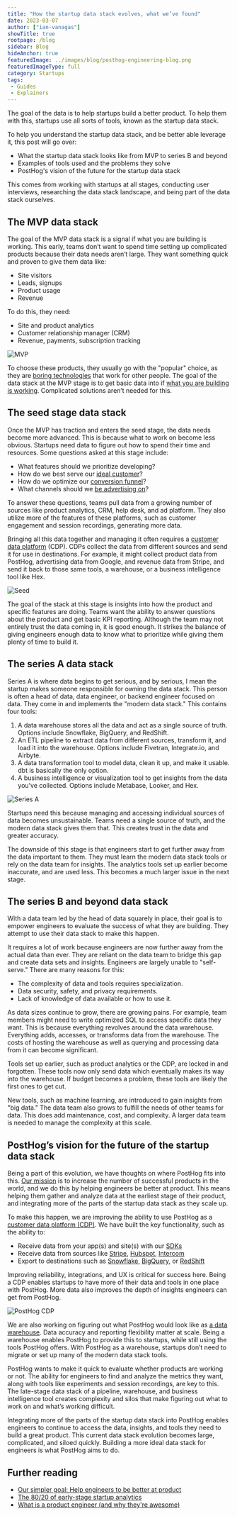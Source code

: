 ```yaml
---
title: "How the startup data stack evolves, what we’ve found"
date: 2023-03-07
author: ["ian-vanagas"]
showTitle: true
rootpage: /blog
sidebar: Blog
hideAnchor: true
featuredImage: ../images/blog/posthog-engineering-blog.png
featuredImageType: full
category: Startups
tags:
 - Guides
 - Explainers
---
```


The goal of the data is to help startups build a better product. To help them with this, startups use all sorts of tools, known as the startup data stack. 

To help you understand the startup data stack, and be better able leverage it, this post will go over:
- What the startup data stack looks like from MVP to series B and beyond
- Examples of tools used and the problems they solve
- PostHog's vision of the future for the startup data stack

This comes from working with startups at all stages, conducting user interviews, researching the data stack landscape, and being part of the data stack ourselves.

## The MVP data stack

The goal of the MVP data stack is a signal if what you are building is working. This early, teams don’t want to spend time setting up complicated products because their data needs aren’t large. They want something quick and proven to give them data like:

- Site visitors
- Leads, signups
- Product usage
- Revenue

To do this, they need:

- Site and product analytics
- Customer relationship manager (CRM)
- Revenue, payments, subscription tracking

![MVP](../images/blog/startup-data-stack/mvp.png)

To choose these products, they usually go with the "popular" choice, as they are [boring technologies](https://mcfunley.com/choose-boring-technology) that work for other people. The goal of the data stack at the MVP stage is to get basic data into if [what you are building is working](/blog/early-stage-analytics). Complicated solutions aren’t needed for this.

## The seed stage data stack

Once the MVP has traction and enters the seed stage, the data needs become more advanced. This is because what to work on become less obvious. Startups need data to figure out how to spend their time and resources. Some questions asked at this stage include:

- What features should we prioritize developing?
- How do we best serve our [ideal customer](/blog/creating-ideal-customer-profile)?
- How do we optimize our [conversion funnel](/tutorials/funnels)?
- What channels should we [be advertising on](/blog/dev-marketing-for-startups)?

To answer these questions, teams pull data from a growing number of sources like product analytics, CRM, help desk, and ad platform. They also utilize more of the features of these platforms, such as customer engagement and session recordings, generating more data.

Bringing all this data together and managing it often requires a [customer data platform](/docs/integrate/cdp) (CDP). CDPs collect the data from different sources and send it for use in destinations. For example, it might collect product data from PostHog, advertising data from Google, and revenue data from Stripe, and send it back to those same tools, a warehouse, or a business intelligence tool like Hex.

![Seed](../images/blog/startup-data-stack/seed.png)

The goal of the stack at this stage is insights into how the product and specific features are doing. Teams want the ability to answer questions about the product and get basic KPI reporting. Although the team may not entirely trust the data coming in, it is good enough. It strikes the balance of giving engineers enough data to know what to prioritize while giving them plenty of time to build it.

## The series A data stack

Series A is where data begins to get serious, and by serious, I mean the startup makes someone responsible for owning the data stack. This person is often a head of data, data engineer, or backend engineer focused on data. They come in and implements the "modern data stack." This contains four tools:

1. A data warehouse stores all the data and act as a single source of truth. Options include Snowflake, BigQuery, and RedShift.
2. An ETL pipeline to extract data from different sources, transform it, and load it into the warehouse. Options include Fivetran, Integrate.io, and Airbyte.
3. A data transformation tool to model data, clean it up, and make it usable. dbt is basically the only option.
4. A business intelligence or visualization tool to get insights from the data you’ve collected. Options include Metabase, Looker, and Hex.

![Series A](../images/blog/startup-data-stack/series-a.png)

Startups need this because managing and accessing individual sources of data becomes unsustainable. Teams need a single source of truth, and the modern data stack gives them that. This creates trust in the data and greater accuracy.

The downside of this stage is that engineers start to get further away from the data important to them. They must learn the modern data stack tools or rely on the data team for insights. The analytics tools set up earlier become inaccurate, and are used less. This becomes a much larger issue in the next stage.

## The series B and beyond data stack

With a data team led by the head of data squarely in place, their goal is to empower engineers to evaluate the success of what they are building. They attempt to use their data stack to make this happen.

It requires a lot of work because engineers are now further away from the actual data than ever. They are reliant on the data team to bridge this gap and create data sets and insights. Engineers are largely unable to "self-serve." There are many reasons for this:

- The complexity of data and tools requires specialization.
- Data security, safety, and privacy requirements.
- Lack of knowledge of data available or how to use it.

As data sizes continue to grow, there are growing pains. For example, team members might need to write optimized SQL to access specific data they want. This is because everything revolves around the data warehouse. Everything adds, accesses, or transforms data from the warehouse.  The costs of hosting the warehouse as well as querying and processing data from it can become significant.

Tools set up earlier, such as product analytics or the CDP, are locked in and forgotten. These tools now only send data which eventually makes its way into the warehouse. If budget becomes a problem, these tools are likely the first ones to get cut.

New tools, such as machine learning, are introduced to gain insights from "big data." The data team also grows to fulfill the needs of other teams for data. This does add maintenance, cost, and complexity. A larger data team is needed to manage the complexity at this scale.

## PostHog’s vision for the future of the startup data stack

Being a part of this evolution, we have thoughts on where PostHog fits into this. [Our mission](/handbook/strategy/overview) is to increase the number of successful products in the world, and we do this by helping engineers be better at product. This means helping them gather and analyze data at the earliest stage of their product, and integrating more of the parts of the startup data stack as they scale up.

To make this happen, we are improving the ability to use PostHog as a [customer data platform (CDP)](https://github.com/PostHog/posthog/issues/13126). We have built the key functionality, such as the ability to:

- Receive data from your app(s) and site(s) with our [SDKs](/docs/integrate?tab=sdks)
- Receive data from sources like [Stripe](/apps/stripe-connector), [Hubspot](/apps/hubspot-connector), [Intercom](/apps/intercom)
- Export to destinations such as [Snowflake](/apps/snowflake-export), [BigQuery](/apps/bigquery-export), or [RedShift](/apps/redshift-export)

Improving reliability, integrations, and UX is critical for success here. Being a CDP enables startups to have more of their data and tools in one place with PostHog. More data also improves the depth of insights engineers can get from PostHog.

![PostHog CDP](../images/blog/startup-data-stack/posthog-cdp.png)

We are also working on figuring out what PostHog would look like as [a data warehouse](https://github.com/PostHog/posthog/issues/14406). Data accuracy and reporting flexibility matter at scale. Being a warehouse enables PostHog to provide this to startups, while still using the tools PostHog offers. With PostHog as a warehouse, startups don’t need to migrate or set up many of the modern data stack tools.

PostHog wants to make it quick to evaluate whether products are working or not. The ability for engineers to find and analyze the metrics they want, along with tools like experiments and session recordings, are key to this. The late-stage data stack of a pipeline, warehouse, and business intelligence tool creates complexity and silos that make figuring out what to work on and what’s working difficult.

Integrating more of the parts of the startup data stack into PostHog enables engineers to continue to access the data, insights, and tools they need to build a great product. This current data stack evolution becomes large, complicated, and siloed quickly. Building a more ideal data stack for engineers is what PostHog aims to do.

## Further reading

- [Our simpler goal: Help engineers to be better at product](/blog/helping-engineers-to-product)
- [The 80/20 of early-stage startup analytics](/blog/early-stage-analytics)
- [What is a product engineer (and why they're awesome)](/blog/what-is-a-product-engineer)
